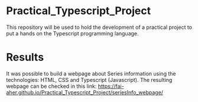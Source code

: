 # Practical_Typescript_Project
This repository will be used to hold the development of a practical project to put a hands on the Typescript programming language.

# Results
It was possible to build a webpage about Series information using the technologies: HTML, CSS and Typescript (Javascript). 
The resulting webpage can be checked in this link: https://fai-aher.github.io/Practical_Typescript_Project/seriesInfo_webpage/
